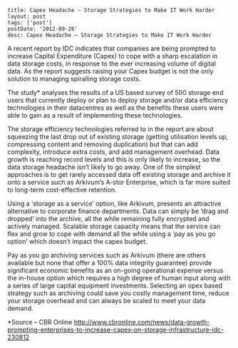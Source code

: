 ```
title: Capex Headache – Storage Strategies to Make IT Work Harder
layout: post
tags: ['post']
postDate: '2012-09-26'
desc: Capex Headache – Storage Strategies to Make IT Work Harder
```

A recent report by IDC indicates that companies are being prompted to increase Capital Expenditure (Capex) to cope with a sharp escalation in data storage costs, in response to the ever increasing volume of digital data. As the report suggests raising your Capex budget is not the only solution to managing spiralling storage costs.

The study* analyses the results of a US based survey of 500 storage end users that currently deploy or plan to deploy storage and/or data efficiency technologies in their datacentres as well as the benefits these users were able to gain as a result of implementing these technologies.

The storage efficiency technologies referred to in the report are about squeezing the last drop out of existing storage (getting utilisation levels up, compressing content and removing duplication) but that can add complexity, introduce extra costs, and add management overhead.  Data growth is reaching record levels and this is only likely to increase, so the data storage headache isn’t likely to go away. One of the simplest approaches is to get rarely accessed data off existing storage and archive it onto a service such as Arkivum’s A-stor Enterprise, which is far more suited to long-term cost-effective retention.

Using a ‘storage as a service’ option, like Arkivum, presents an attractive alternative to corporate finance departments. Data can simply be ‘drag and dropped’ into the archive, all the while remaining fully encrypted and actively managed. Scalable storage capacity means that the service can flex and grow to cope with demand all the while using a ‘pay as you go option’ which doesn’t impact the capex budget.

Pay as you go archiving services such as Arkivum (there are others available but none that offer a 100% data integrity guarantee) provide significant economic benefits as an on-going operational expense versus the in-house option which requires a high degree of human input along with a series of large capital equipment investments.  Selecting an opex based strategy such as archiving could save you costly management time, reduce your storage overhead and can always be scaled to meet your data demand.

*Source – CBR Online http://www.cbronline.com/news/data-growth-prompting-enterprises-to-increase-capex-on-storage-infrastructure-idc-230812
